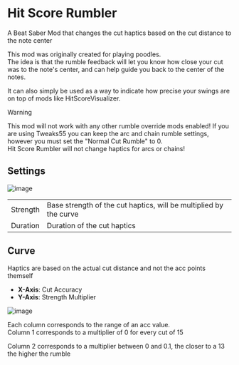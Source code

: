 # Hit Score Rumbler
A Beat Saber Mod that changes the cut haptics based on the cut distance to the note center

This mod was originally created for playing poodles.  
The idea is that the rumble feedback will let you know how close your cut was to the note's center, and can help guide you back to the center of the notes.  

It can also simply be used as a way to indicate how precise your swings are on top of mods like HitScoreVisualizer.

> [!WARNING]
> This mod will not work with any other rumble override mods enabled! If you are using Tweaks55 you can keep the arc and chain rumble settings, however you must set the "Normal Cut Rumble" to 0.  
> Hit Score Rumbler will not change haptics for arcs or chains!

## Settings

![image](https://github.com/user-attachments/assets/33553cc9-4875-4173-9c4e-3e1afbbb8c2b)

| | |
| -- | -- |
| Strength | Base strength of the cut haptics, will be multiplied by the curve |
| Duration | Duration of the cut haptics |

## Curve
Haptics are based on the actual cut distance and not the acc points themself

- **X-Axis**: Cut Accuracy
- **Y-Axis**: Strength Multiplier

![image](https://github.com/user-attachments/assets/00091ab1-5b9d-4b31-b928-e76dc4d75b6f)


Each column corresponds to the range of an acc value.  
Column 1 corresponds to a multiplier of 0 for every cut of 15

Column 2 corresponds to a multiplier between 0 and 0.1, the closer to a 13 the higher the rumble
